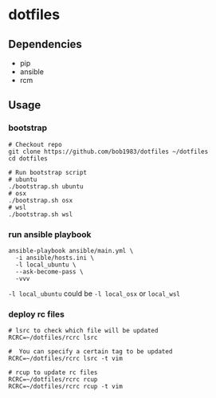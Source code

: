 # dotfiles
## Dependencies
- pip
- ansible
- rcm

## Usage
### bootstrap

```shell
# Checkout repo
git clone https://github.com/bob1983/dotfiles ~/dotfiles
cd dotfiles

# Run bootstrap script
# ubuntu
./bootstrap.sh ubuntu
# osx
./bootstrap.sh osx
# wsl
./bootstrap.sh wsl
```

### run ansible playbook

```shell
ansible-playbook ansible/main.yml \
  -i ansible/hosts.ini \
  -l local_ubuntu \
  --ask-become-pass \
  -vvv
```

`-l local_ubuntu` could be `-l local_osx` or `local_wsl`

### deploy rc files

```shell
# lsrc to check which file will be updated
RCRC=~/dotfiles/rcrc lsrc

#  You can specify a certain tag to be updated
RCRC=~/dotfiles/rcrc lsrc -t vim

# rcup to update rc files
RCRC=~/dotfiles/rcrc rcup
RCRC=~/dotfiles/rcrc rcup -t vim
```
